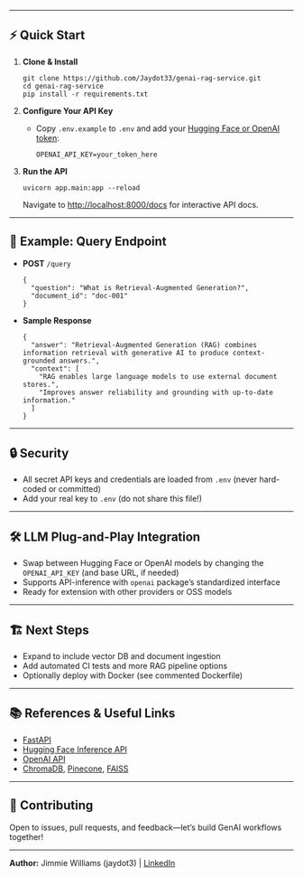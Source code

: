 
---

## ⚡️ Quick Start

1. **Clone & Install**
    ```
    git clone https://github.com/Jaydot33/genai-rag-service.git
    cd genai-rag-service
    pip install -r requirements.txt
    ```

2. **Configure Your API Key**
    - Copy `.env.example` to `.env` and add your [Hugging Face or OpenAI token](https://huggingface.co/settings/tokens):
      ```
      OPENAI_API_KEY=your_token_here
      ```

3. **Run the API**
    ```
    uvicorn app.main:app --reload
    ```
    Navigate to [http://localhost:8000/docs](http://localhost:8000/docs) for interactive API docs.

---

## 🧩 Example: Query Endpoint

- **POST** `/query`
    ```
    {
      "question": "What is Retrieval-Augmented Generation?",
      "document_id": "doc-001"
    }
    ```

- **Sample Response**
    ```
    {
      "answer": "Retrieval-Augmented Generation (RAG) combines information retrieval with generative AI to produce context-grounded answers.",
      "context": [
        "RAG enables large language models to use external document stores.",
        "Improves answer reliability and grounding with up-to-date information."
      ]
    }
    ```

---

## 🔒 Security

- All secret API keys and credentials are loaded from `.env` (never hard-coded or committed)
- Add your real key to `.env` (do not share this file!)

---

## 🛠️ LLM Plug-and-Play Integration

- Swap between Hugging Face or OpenAI models by changing the `OPENAI_API_KEY` (and base URL, if needed)
- Supports API-inference with `openai` package’s standardized interface
- Ready for extension with other providers or OSS models

---

## 🏗️ Next Steps

- Expand to include vector DB and document ingestion
- Add automated CI tests and more RAG pipeline options
- Optionally deploy with Docker (see commented Dockerfile)

---

## 📚 References & Useful Links

- [FastAPI](https://fastapi.tiangolo.com/)
- [Hugging Face Inference API](https://huggingface.co/inference-api)
- [OpenAI API](https://platform.openai.com/docs/api-reference)
- [ChromaDB](https://www.trychroma.com/), [Pinecone](https://www.pinecone.io/), [FAISS](https://faiss.ai/)

---

## 🤝 Contributing

Open to issues, pull requests, and feedback—let’s build GenAI workflows together!

---

**Author:** Jimmie Williams (jaydot3) | [LinkedIn](https://www.linkedin.com/in/jimmie-williams33/)
